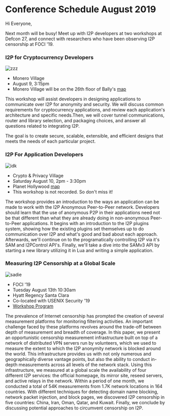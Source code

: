 
Conference Schedule August 2019
===============================

Hi Everyone,

Next month will be busy! Meet up with I2P developers at two workshops at
Defcon 27, and connect with researchers who have been observing I2P censorship
at FOCI '19.

### I2P for Cryptocurrency Developers

![zzz](/_static/images/monerovillageblog.png)

 - Monero Village
 - August 9, 3:15pm
 - Monero Village will be on the 26th floor of Bally's [map](https://defcon.org/html/defcon-27/dc-27-venue.html)

This workshop will assist developers in designing applications to communicate
over I2P for anonymity and security. We will discuss common requirements for
cryptocurrency applications, and review each application's architecture and
specific needs.Then, we will cover tunnel communications, router and library
selection, and packaging choices, and answer all questions related to
integrating I2P.

The goal is to create secure, scalable, extensible, and efficient designs that
meets the needs of each particular project.

### I2P For Application Developers

![idk](/_static/images/cryptovillageblog.png)

 - Crypto & Privacy Village
 - Saturday August 10, 2pm - 3:30pm
 - Planet Hollywood [map](https://defcon.org/images/defcon-27/maps/ph-final-public.pdf)
 - This workshop is not recorded. So don't miss it!

The workshop provides an introduction to the ways an application can be made to
work with the I2P Anonymous Peer-to-Peer network. Developers should learn that
the use of anonymous P2P in their applications need not be that different than
what they are already doing in non-anonymous Peer-to-Peer applications. It
begins with an introduction to the I2P plugins system, showing how the existing
plugins set themselves up to do communication over I2P and what's good and bad
about each approach. Afterwards, we'll continue on to the programatically
controlling I2P via it's SAM and I2PControl API's. Finally, we'll take a dive
into the SAMv3 API by starting a new library utilizing it in Lua and writing a
simple application.

### Measuring I2P Censorship at a Global Scale

![sadie](/_static/images/censorship.jpg)

 - FOCI '19
 - Tuesday August 13th 10:30am
 - Hyatt Regency Santa Clara
 - Co-located with USENIX Security '19
 - [Workshop Program](https://www.usenix.org/conference/foci19/workshop-program)

The prevalence of Internet censorship has prompted the creation of several
measurement platforms for monitoring filtering activities. An important
challenge faced by these platforms revolves around the trade-off between depth
of measurement and breadth of coverage. In this paper, we present an
opportunistic censorship measurement infrastructure built on top of a network of
distributed VPN servers run by volunteers, which we used to measure the extent
to which the I2P anonymity network is blocked around the world. This
infrastructure provides us with not only numerous and geographically diverse
vantage points, but also the ability to conduct in-depth measurements across all
levels of the network stack. Using this infrastructure, we measured at a global
scale the availability of four different I2P services: the official homepage,
its mirror site, reseed servers, and active relays in the network. Within a
period of one month, we conducted a total of 54K measurements from 1.7K network
locations in 164 countries. With different techniques for detecting domain name
blocking, network packet injection, and block pages, we discovered I2P
censorship in five countries: China, Iran, Oman, Qatar, and Kuwait. Finally, we
conclude by discussing potential approaches to circumvent censorship on I2P.

